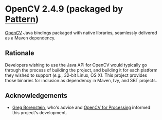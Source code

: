 # OpenCV 2.4.9 (packaged by [Pattern](http://pattern.nu))

[OpenCV](http://opencv.org) Java bindings packaged with native libraries, seamlessly delivered as a Maven dependency.

## Rationale

Developers wishing to use the Java API for OpenCV would typically go through the process of building the project, and building it for each platform they wished to support (_e.g._, 32-bit Linux, OS X). This project provides those binaries for inclusion as dependency in Maven, Ivy, and SBT projects.
  
## Acknowledgements

- [Greg Borenstein](https://github.com/atduskgreg), who's advice and [OpenCV for Processing](https://github.com/atduskgreg/opencv-processing) informed this project's development. 
